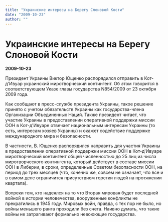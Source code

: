```yaml
---
title: "Украинские интересы на Берегу Слоновой Кости"
date: "2009-10-23"
author: ""
---
```


# Украинские интересы на Берегу Слоновой Кости

**2009-10-23** 

Президент Украины Виктор Ющенко распорядился отправить в Кот-д'Ивуар украинский миротворческий контингент. Об этом говорится в соответствующем Указе главы государства N854/2009 от 23 октября 2009 года.

Как сообщают в пресс-службе президента Украины, такое решение принято с учетом обязательств Украины как государства-члена Организации Объединенных Наций. Также президент читает, что участие Украины в предоставлении оперативной поддержки миссии ООН в Кот-д'Ивуаре отвечает национальным интересам Украины (то есть, интересам хозяев Украины) и окажет содействие поддержке международного мира и безопасности.

В частности, В. Ющенко распорядился направить для участия Украины в предоставлении оперативной поддержки миссии ООН в Кот-д'Ивуаре миротворческий контингент общей численностью до 25 лиц из числа миротворческого контингента, который действует в составе миссии ООН в Либерии, в сроки, определенные Советом безопасности ООН, на период до трех месяцев (что, конечно же, совсем не означает, что все и в самом деле ограничится присутствием горстки людей на протяжении квартала).

Вопреки тем, кто надеялся на то что Вторая мировая будет последней войной в истории человечества, вооруженные конфликты не прекратились в 1945 году. Мировых войн, правда, с тех пор не было, но войны меньшего ранга проходили без счета. Наивно думать, что такие войны не затрагивают формально невоюющие государства.